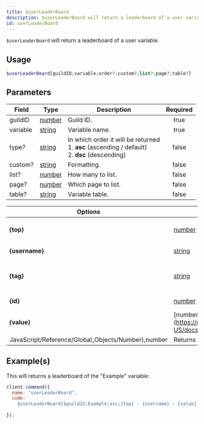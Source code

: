 ```yaml
---
title: $userLeaderBoard
description: $userLeaderBoard will return a leaderboard of a user variable.
id: userLeaderBoard
---
```


`$userLeaderBoard` will return a leaderboard of a user variable.

## Usage

```php
$userLeaderBoard[guildID;variable;order?;custom?;list?;page?;table?]
```

## Parameters

| Field    | Type                                                                                              | Description                                                                                               | Required |
| -------- | ------------------------------------------------------------------------------------------------- | --------------------------------------------------------------------------------------------------------- | :------: |
| guildID  | [number](https://developer.mozilla.org/en-US/docs/Web/JavaScript/Reference/Global_Objects/Number) | Guild ID.                                                                                                 |   true   |
| variable | [string](https://developer.mozilla.org/en-US/docs/Web/JavaScript/Reference/Global_Objects/String) | Variable name.                                                                                            |   true   |
| type?    | [string](https://developer.mozilla.org/en-US/docs/Web/JavaScript/Reference/Global_Objects/String) | In which order it will be returned <br /> 1. **asc** (ascending / default) <br /> 2. **dsc** (descending) |  false   |
| custom?  | [string](https://developer.mozilla.org/en-US/docs/Web/JavaScript/Reference/Global_Objects/String) | Formatting.                                                                                               |  false   |
| list?    | [number](https://developer.mozilla.org/en-US/docs/Web/JavaScript/Reference/Global_Objects/Number) | How many to list.                                                                                         |  false   |
| page?    | [number](https://developer.mozilla.org/en-US/docs/Web/JavaScript/Reference/Global_Objects/Number) | Which page to list.                                                                                       |  false   |
| table?   | [string](https://developer.mozilla.org/en-US/docs/Web/JavaScript/Reference/Global_Objects/String) | Variable table.                                                                                           |  false   |

| Options                                            | Returns                                                                                           |                                         |
| -------------------------------------------------- | ------------------------------------------------------------------------------------------------- | --------------------------------------- |
| **{top}**                                          | [number](https://developer.mozilla.org/en-US/docs/Web/JavaScript/Reference/Global_Objects/Number) | Returns the position of the user.       |
| **{username}**                                     | [string](https://developer.mozilla.org/en-US/docs/Web/JavaScript/Reference/Global_Objects/String) | Returns the username.                   |
| **{tag}**                                          | [string](https://developer.mozilla.org/en-US/docs/Web/JavaScript/Reference/Global_Objects/String) | Returns the username and discriminator. |
| **{id}**                                           | [number](https://developer.mozilla.org/en-US/docs/Web/JavaScript/Reference/Global_Objects/Number) | Returns the user ID.                    |
| **{value}**                                        | [number](https://developer.mozilla.org/en-US/docs/Web/                                            |
| JavaScript/Reference/Global_Objects/Number),number | Returns the variable value.                                                                       |

## Example(s)

This will returns a leaderboard of the "Example" variable:

```javascript
client.command({
  name: "userLeaderBoard",
  code: `
    $userLeaderBoard[$guildID;Example;asc;{top} - {username} - {value};10;1;main]
    `
});
```
